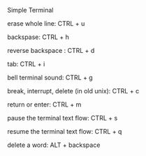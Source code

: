 Simple Terminal

erase whole line: CTRL + u

backspase: CTRL + h

reverse backspace : CTRL + d

tab: CTRL + i

bell terminal sound: CTRL + g

break, interrupt, delete (in old unix): CTRL + c

return or enter: CTRL + m

pause the terminal text flow: CTRL + s

resume the terminal text flow: CTRL + q

delete a word: ALT + backspace